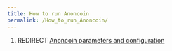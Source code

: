 ```yaml
---
title: How to run Anoncoin
permalink: /How_to_run_Anoncoin/
---
```


1.  REDIRECT [Anoncoin parameters and configuration](/Anoncoin_parameters_and_configuration "wikilink")
